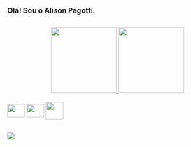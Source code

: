 ### Olá! Sou o Alison Pagotti.

##

<div align="center">
  <a href="https://github.com/alisonpagotti">
  <img height="150em" src="https://github-readme-stats.vercel.app/api?username=alisonpagotti&show_icons=true&theme=dark&include_all_commits=true&count_private=true"/>
  <img height="150em" src="https://github-readme-stats.vercel.app/api/top-langs/?username=alisonpagotti&layout=compact&langs_count=16&theme=dark"/>
</div>

<div style="display: inline_block"><br>
  <img align="center" height="30" width="40" src="https://cdn.jsdelivr.net/gh/devicons/devicon/icons/java/java-plain.svg">
  <img align="center" height="30" width="40" src="https://cdn.jsdelivr.net/gh/devicons/devicon/icons/spring/spring-original.svg">
  <img align="center" height="40" width="40" src="https://img.icons8.com/color/48/000000/intellij-idea.png"/>
</div>
  
  ##
  
<div> 
  <a href = "mailto:alisonpagotti@gmail.com"><img src="https://img.shields.io/badge/Gmail-D14836?style=for-the-badge&logo=gmail&logoColor=white" target="_blank"></a> 
</div>
